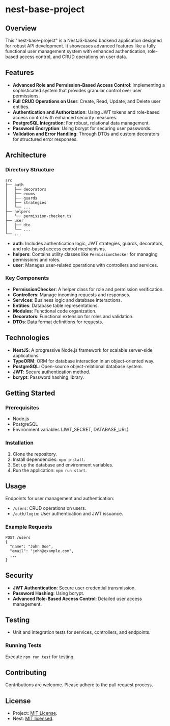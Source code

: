 # nest-base-project

## Overview

This "nest-base-project" is a NestJS-based backend application designed for robust API development. It showcases advanced features like a fully functional user management system with enhanced authentication, role-based access control, and CRUD operations on user data.

## Features

- **Advanced Role and Permission-Based Access Control**: Implementing a sophisticated system that provides granular control over user permissions.
- **Full CRUD Operations on User**: Create, Read, Update, and Delete user entities.
- **Authentication and Authorization**: Using JWT tokens and role-based access control with enhanced security measures.
- **PostgreSQL Integration**: For robust, relational data management.
- **Password Encryption**: Using bcrypt for securing user passwords.
- **Validation and Error Handling**: Through DTOs and custom decorators for structured error responses.

## Architecture

### Directory Structure

```
src
├── auth
│   ├── decorators
│   ├── enums
│   ├── guards
│   ├── strategies
│   └── ...
├── helpers
│   └── permission-checker.ts
├── user
│   ├── dto
│   └── ...
└── ...
```

- **auth**: Includes authentication logic, JWT strategies, guards, decorators, and role-based access control mechanisms.
- **helpers**: Contains utility classes like `PermissionChecker` for managing permissions and roles.
- **user**: Manages user-related operations with controllers and services.

### Key Components

- **PermissionChecker**: A helper class for role and permission verification.
- **Controllers**: Manage incoming requests and responses.
- **Services**: Business logic and database interactions.
- **Entities**: Database table representations.
- **Modules**: Functional code organization.
- **Decorators**: Functional extension for roles and validation.
- **DTOs**: Data format definitions for requests.

## Technologies

- **NestJS**: A progressive Node.js framework for scalable server-side applications.
- **TypeORM**: ORM for database interaction in an object-oriented way.
- **PostgreSQL**: Open-source object-relational database system.
- **JWT**: Secure authentication method.
- **bcrypt**: Password hashing library.

## Getting Started

### Prerequisites

- Node.js
- PostgreSQL
- Environment variables (JWT_SECRET, DATABASE_URL)

### Installation

1. Clone the repository.
2. Install dependencies: `npm install`.
3. Set up the database and environment variables.
4. Run the application: `npm run start`.

## Usage

Endpoints for user management and authentication:

- `/users`: CRUD operations on users.
- `/auth/login`: User authentication and JWT issuance.

### Example Requests

```
POST /users
{
  "name": "John Doe",
  "email": "john@example.com",
  ...
}
```

## Security

- **JWT Authentication**: Secure user credential transmission.
- **Password Hashing**: Using bcrypt.
- **Advanced Role-Based Access Control**: Detailed user access management.

## Testing

- Unit and integration tests for services, controllers, and endpoints.

### Running Tests

Execute `npm run test` for testing.

## Contributing

Contributions are welcome. Please adhere to the pull request process.

## License

- Project: [MIT License](LICENSE).
- Nest: [MIT licensed](LICENSE).

